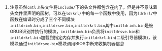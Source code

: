 1. 注意虽然`cmtl.h`头文件将`include/`下的头文件都包含在内了。但是并不意味着头文件里声明的函树，可以在`ldrkrl/`中的每一个函数中使用，因为`ldrkrl/`中函数在编译时分成了三个不同模块`initldrimh.bin`,`initldrsve.bin`,`initldrkrl.bin`其中`initldrimh.bin`是被GRUB识别并执行的模块，`initldrimh.bin`负责将`initldrsve.bin`和`initldrkrl.bin`加载到指定内存并执行`initldrkrl.bin`(二级引导器模块)，该模块通过`initldrsve.bin`模块调用BIOS中断来收集机器信息